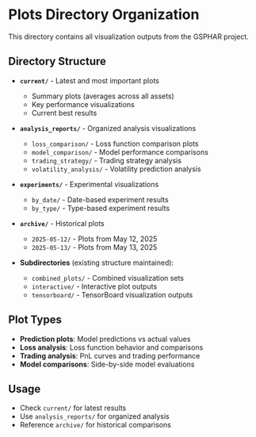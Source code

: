 # Plots Directory Organization

This directory contains all visualization outputs from the GSPHAR project.

## Directory Structure

- **`current/`** - Latest and most important plots
  - Summary plots (averages across all assets)
  - Key performance visualizations
  - Current best results

- **`analysis_reports/`** - Organized analysis visualizations
  - `loss_comparison/` - Loss function comparison plots
  - `model_comparison/` - Model performance comparisons
  - `trading_strategy/` - Trading strategy analysis
  - `volatility_analysis/` - Volatility prediction analysis

- **`experiments/`** - Experimental visualizations
  - `by_date/` - Date-based experiment results
  - `by_type/` - Type-based experiment results

- **`archive/`** - Historical plots
  - `2025-05-12/` - Plots from May 12, 2025
  - `2025-05-13/` - Plots from May 13, 2025

- **Subdirectories** (existing structure maintained):
  - `combined_plots/` - Combined visualization sets
  - `interactive/` - Interactive plot outputs
  - `tensorboard/` - TensorBoard visualization outputs

## Plot Types

- **Prediction plots**: Model predictions vs actual values
- **Loss analysis**: Loss function behavior and comparisons
- **Trading analysis**: PnL curves and trading performance
- **Model comparisons**: Side-by-side model evaluations

## Usage

- Check `current/` for latest results
- Use `analysis_reports/` for organized analysis
- Reference `archive/` for historical comparisons
